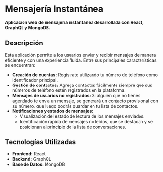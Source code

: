 # Mensajería Instantánea

**Aplicación web de mensajería instantánea desarrollada con React, GraphQL y MongoDB.**

## Descripción

Esta aplicación permite a los usuarios enviar y recibir mensajes de manera eficiente y con una experiencia fluida. Entre sus principales características se encuentran:

- **Creación de cuentas:** Regístrate utilizando tu número de teléfono como identificador principal.
- **Gestión de contactos:** Agrega contactos fácilmente siempre que sus números de teléfono estén registrados en la plataforma.
- **Mensajes de usuarios no registrados:** Si alguien que no tienes agendado te envía un mensaje, se generará un contacto provisional con su número, que luego podrás guardar en tu lista de contactos.
- **Notificaciones y estados de mensajes:**
  - Visualización del estado de lectura de los mensajes enviados.
  - Identificación rápida de mensajes no leídos, que se destacan y se posicionan al principio de la lista de conversaciones.
  
## Tecnologías Utilizadas

- **Frontend:** React 
- **Backend:** GraphQL 
- **Base de Datos:** MongoDB 
